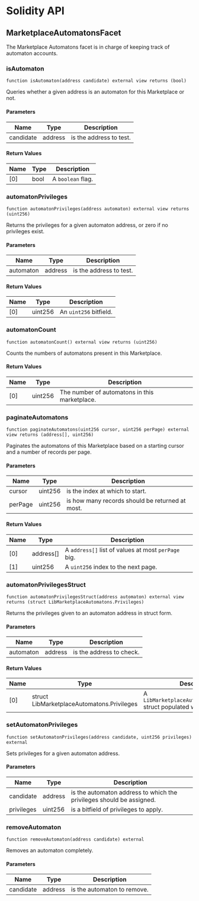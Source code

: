 # Solidity API

## MarketplaceAutomatonsFacet

The Marketplace Automatons facet is in charge of keeping track of automaton accounts.

### isAutomaton

```solidity
function isAutomaton(address candidate) external view returns (bool)
```

Queries whether a given address is an automaton for this Marketplace or not.

#### Parameters

| Name | Type | Description |
| ---- | ---- | ----------- |
| candidate | address | is the address to test. |

#### Return Values

| Name | Type | Description |
| ---- | ---- | ----------- |
| [0] | bool | A `boolean` flag. |

### automatonPrivileges

```solidity
function automatonPrivileges(address automaton) external view returns (uint256)
```

Returns the privileges for a given automaton address, or zero if no privileges exist.

#### Parameters

| Name | Type | Description |
| ---- | ---- | ----------- |
| automaton | address | is the address to test. |

#### Return Values

| Name | Type | Description |
| ---- | ---- | ----------- |
| [0] | uint256 | An `uint256` bitfield. |

### automatonCount

```solidity
function automatonCount() external view returns (uint256)
```

Counts the numbers of automatons present in this Marketplace.

#### Return Values

| Name | Type | Description |
| ---- | ---- | ----------- |
| [0] | uint256 | The number of automatons in this marketplace. |

### paginateAutomatons

```solidity
function paginateAutomatons(uint256 cursor, uint256 perPage) external view returns (address[], uint256)
```

Paginates the automatons of this Marketplace based on a starting cursor and a number of records per page.

#### Parameters

| Name | Type | Description |
| ---- | ---- | ----------- |
| cursor | uint256 | is the index at which to start. |
| perPage | uint256 | is how many records should be returned at most. |

#### Return Values

| Name | Type | Description |
| ---- | ---- | ----------- |
| [0] | address[] | A `address[]` list of values at most `perPage` big. |
| [1] | uint256 | A `uint256` index to the next page. |

### automatonPrivilegesStruct

```solidity
function automatonPrivilegesStruct(address automaton) external view returns (struct LibMarketplaceAutomatons.Privileges)
```

Returns the privileges given to an automaton address in struct form.

#### Parameters

| Name | Type | Description |
| ---- | ---- | ----------- |
| automaton | address | is the address to check. |

#### Return Values

| Name | Type | Description |
| ---- | ---- | ----------- |
| [0] | struct LibMarketplaceAutomatons.Privileges | A `LibMarketplaceAutomatons.Privileges` struct populated with privileges bits. |

### setAutomatonPrivileges

```solidity
function setAutomatonPrivileges(address candidate, uint256 privileges) external
```

Sets privileges for a given automaton address.

#### Parameters

| Name | Type | Description |
| ---- | ---- | ----------- |
| candidate | address | is the automaton address to which the privileges should be assigned. |
| privileges | uint256 | is a bitfield of privileges to apply. |

### removeAutomaton

```solidity
function removeAutomaton(address candidate) external
```

Removes an automaton completely.

#### Parameters

| Name | Type | Description |
| ---- | ---- | ----------- |
| candidate | address | is the automaton to remove. |

